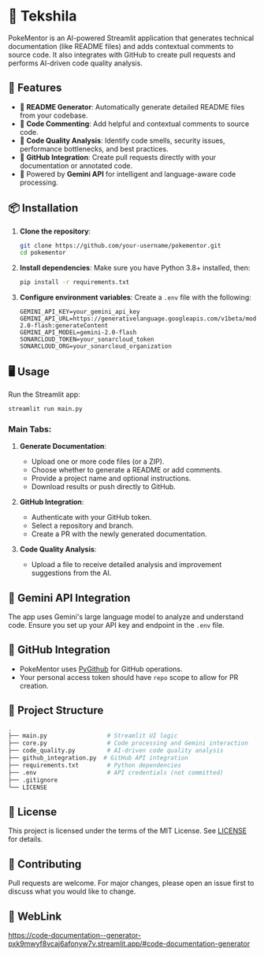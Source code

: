 # 🧠 Tekshila

PokeMentor is an AI-powered Streamlit application that generates technical documentation (like README files) and adds contextual comments to source code. It also integrates with GitHub to create pull requests and performs AI-driven code quality analysis.

## 🚀 Features

- 📄 **README Generator**: Automatically generate detailed README files from your codebase.
- 💬 **Code Commenting**: Add helpful and contextual comments to source code.
- 🧪 **Code Quality Analysis**: Identify code smells, security issues, performance bottlenecks, and best practices.
- 🔄 **GitHub Integration**: Create pull requests directly with your documentation or annotated code.
- 🧠 Powered by **Gemini API** for intelligent and language-aware code processing.

## 📦 Installation

1. **Clone the repository**:
   ```bash
   git clone https://github.com/your-username/pokementor.git
   cd pokementor
   ```

2. **Install dependencies**:
   Make sure you have Python 3.8+ installed, then:
   ```bash
   pip install -r requirements.txt
   ```

3. **Configure environment variables**:
   Create a `.env` file with the following:
   ```env
   GEMINI_API_KEY=your_gemini_api_key
   GEMINI_API_URL=https://generativelanguage.googleapis.com/v1beta/models/gemini-2.0-flash:generateContent
   GEMINI_API_MODEL=gemini-2.0-flash
   SONARCLOUD_TOKEN=your_sonarcloud_token
   SONARCLOUD_ORG=your_sonarcloud_organization
   ```

## 🖥️ Usage

Run the Streamlit app:

```bash
streamlit run main.py
```

### Main Tabs:

1. **Generate Documentation**:
   - Upload one or more code files (or a ZIP).
   - Choose whether to generate a README or add comments.
   - Provide a project name and optional instructions.
   - Download results or push directly to GitHub.

2. **GitHub Integration**:
   - Authenticate with your GitHub token.
   - Select a repository and branch.
   - Create a PR with the newly generated documentation.

3. **Code Quality Analysis**:
   - Upload a file to receive detailed analysis and improvement suggestions from the AI.

## 🧠 Gemini API Integration

The app uses Gemini's large language model to analyze and understand code. Ensure you set up your API key and endpoint in the `.env` file.

## 🔐 GitHub Integration

- PokeMentor uses [PyGithub](https://pygithub.readthedocs.io/) for GitHub operations.
- Your personal access token should have `repo` scope to allow for PR creation.

## 📂 Project Structure

```bash
.
├── main.py                 # Streamlit UI logic
├── core.py                 # Code processing and Gemini interaction
├── code_quality.py         # AI-driven code quality analysis
├── github_integration.py  # GitHub API integration
├── requirements.txt        # Python dependencies
├── .env                    # API credentials (not committed)
├── .gitignore
└── LICENSE
```

## 📃 License

This project is licensed under the terms of the MIT License. See [LICENSE](./LICENSE) for details.

## 🙌 Contributing

Pull requests are welcome. For major changes, please open an issue first to discuss what you would like to change.

## 🙌 WebLink
https://code-documentation--generator-pxk9mwyf8vcaj6afonyw7v.streamlit.app/#code-documentation-generator
